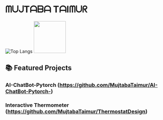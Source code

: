 #  ᗰᑌᒍTᗩᗷᗩ TᗩIᗰᑌᖇ

                                                   



![Top Langs](https://github-readme-stats.vercel.app/api/top-langs/?username=MujtabaTaimur&layout=compact&theme=radical)
<img src="https://user-images.githubusercontent.com/74038190/212281780-0afd9616-8310-46e9-a898-c4f5269f1387.gif" width="100">
## 📚 Featured Projects

### AI-ChatBot-Pytorch (https://github.com/MujtabaTaimur/AI-ChatBot-Pytorch-)


### Interactive Thermometer (https://github.com/MujtabaTaimur/ThermostatDesign)




